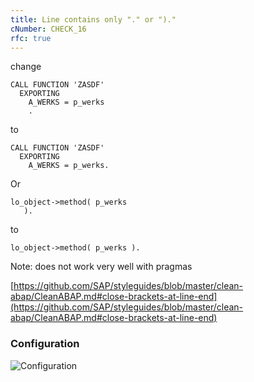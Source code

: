 ```yaml
---
title: Line contains only "." or ")."
cNumber: CHECK_16
rfc: true
---
```


change

```abap
CALL FUNCTION 'ZASDF'
  EXPORTING
    A_WERKS = p_werks
    .
```

to

```abap
CALL FUNCTION 'ZASDF'
  EXPORTING
    A_WERKS = p_werks.
```

Or

```abap
lo_object->method( p_werks
   ).
```

to

```abap
lo_object->method( p_werks ).
```

Note: does not work very well with pragmas

[https://github.com/SAP/styleguides/blob/master/clean-abap/CleanABAP.md#close-brackets-at-line-end](https://github.com/SAP/styleguides/blob/master/clean-abap/CleanABAP.md#close-brackets-at-line-end)

### Configuration
![Configuration](/img/default_conf.png)
